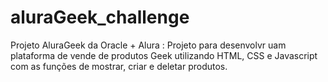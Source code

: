 # aluraGeek_challenge
Projeto AluraGeek da Oracle + Alura : Projeto para desenvolvr uam plataforma de vende de produtos Geek utilizando HTML, CSS e Javascript com as funções de mostrar, criar e deletar produtos.
